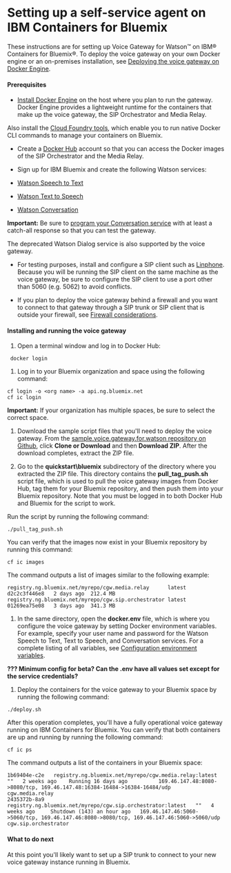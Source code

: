 # Setting up a self-service agent on IBM Containers for Bluemix

These instructions are for setting up Voice Gateway for Watson&trade; on IBM&reg; Containers for Bluemix&reg;. To deploy the voice gateway on your own Docker engine or an on-premises installation, see [Deploying the voice gateway on Docker Engine](deploydocker.md).

#### Prerequisites

* [Install Docker Engine](https://docs.docker.com/engine/installation/) on the host where you plan to run the gateway. Docker Engine provides a lightweight runtime for the containers that make up the voice gateway, the SIP Orchestrator and Media Relay.

 Also install the [Cloud Foundry tools](https://console.ng.bluemix.net/docs/containers/container_cli_cfic_install.html), which enable you to run native Docker CLI commands to manage your containers on Bluemix.

* Create a [Docker Hub](https://hub.docker.com/) account so that you can access the Docker images of the SIP Orchestrator and the Media Relay.

* Sign up for IBM Bluemix and create the following Watson services:
 * [Watson Speech to Text](https://console.ng.bluemix.net/catalog/services/speech-to-text)
 * [Watson Text to Speech](https://console.ng.bluemix.net/catalog/services/text-to-speech)
 * [Watson Conversation](https://console.ng.bluemix.net/catalog/services/conversation)

 **Important:** Be sure to [program your Conversation service](https://www.ibm.com/watson/developercloud/doc/conversation/t_dialog_build.shtml) with at least a catch-all response so that you can test the gateway.

 The deprecated Watson Dialog service is also supported by the voice gateway.

* For testing purposes, install and configure a SIP client such as [Linphone](http://www.linphone.org/).  Because you will be running the SIP client on the same machine as the voice gateway, be sure to configure the SIP client to use a port other than 5060 (e.g. 5062) to avoid conflicts.

* If you plan to deploy the voice gateway behind a firewall and you want to connect to that gateway through a SIP trunk or SIP client that is outside your firewall, see [Firewall considerations](#firewall-considerations).

#### Installing and running the voice gateway

 1. Open a terminal window and log in to Docker Hub:

 ```
  docker login
 ```
 1. Log in to your Bluemix organization and space using the following command:

 ```
 cf login -o <org name> -a api.ng.bluemix.net
 cf ic login
 ```
**Important:** If your organization has multiple spaces, be sure to select the correct space.
 1. Download the sample script files that you'll need to deploy the voice gateway. From the   [sample.voice.gateway.for.watson repository on Github](https://github.com/WASdev/sample.voice.gateway.for.watson), click  **Clone or Download** and then **Download ZIP**. After the download completes, extract the ZIP file.

 1. Go to the **quickstart\bluemix** subdirectory of the directory where you extracted the ZIP file. This directory contains the **pull_tag_push.sh** script file, which is used to pull the voice gateway images from Docker Hub, tag them for your Bluemix repository, and then push them into your Bluemix repository. Note that you must be logged in to both Docker Hub and Bluemix for the script to work.

 Run the script by running the following command:

 ```
 ./pull_tag_push.sh
 ```
You can verify that the images now exist in your Bluemix repository by running this command:

 ```
 cf ic images
 ```
The command outputs a list of images similar to the following example:

 ```
 registry.ng.bluemix.net/myrepo/cgw.media.relay      latest  d2c2c3f446e8   2 days ago  212.4 MB
 registry.ng.bluemix.net/myrepo/cgw.sip.orchestrator latest  01269ea75e08   3 days ago  341.3 MB
 ```
 1. In the same directory, open the **docker.env** file, which is where you configure the voice gateway by setting Docker environment variables. For example, specify your user name and password for the Watson Speech to Text, Text to Speech, and Conversation services. For a complete listing of all variables, see [Configuration environment variables](config.md).

 **??? Minimum config for beta? Can the .env have all values set except for the service credentials?**

 1. Deploy the containers for the voice gateway to your Bluemix space by running the following command:

 ```
 ./deploy.sh
 ```
 After this operation completes,  you'll have a fully operational voice gateway running on IBM Containers for Bluemix. You can verify that both containers are up and running by running the following command:

 ```
 cf ic ps
 ```
The command outputs a list of the containers in your Bluemix space:

 ```
1b69404e-c2e   registry.ng.bluemix.net/myrepo/cgw.media.relay:latest             ""   2 weeks ago    Running 16 days ago          169.46.147.48:8080->8080/tcp, 169.46.147.48:16384-16484->16384-16484/udp                   cgw.media.relay
2435372b-8a9   registry.ng.bluemix.net/myrepo/cgw.sip.orchestrator:latest   ""   4 weeks ago     Shutdown (143) an hour ago   169.46.147.46:5060->5060/tcp, 169.46.147.46:8080->8080/tcp, 169.46.147.46:5060->5060/udp   cgw.sip.orchestrator
```

#### What to do next

 At this point you'll likely want to set up a SIP trunk to connect to your new voice gateway instance running in Bluemix.
